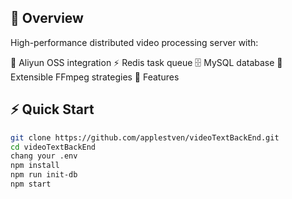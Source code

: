 ## 📌 Overview
High-performance distributed video processing server with:

🚢 Aliyun OSS integration
⚡ Redis task queue
🗄️ MySQL database
🔧 Extensible FFmpeg strategies
🚀 Features

## ⚡ Quick Start
```bash
git clone https://github.com/applestven/videoTextBackEnd.git
cd videoTextBackEnd
chang your .env
npm install
npm run init-db
npm start
```